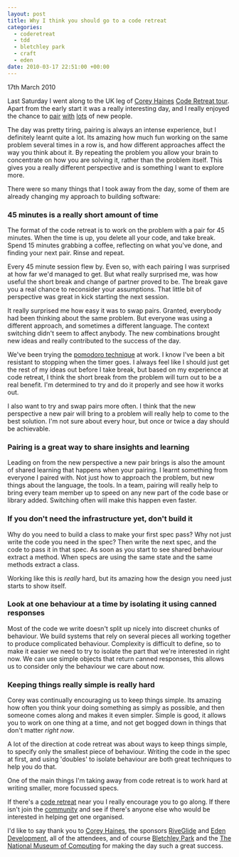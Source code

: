 ```yaml
--- 
layout: post
title: Why I think you should go to a code retreat
categories: 
  - coderetreat
  - tdd
  - bletchley park
  - craft
  - eden
date: 2010-03-17 22:51:00 +00:00
--- 
```

<p class="date">17th March 2010</p>

Last Saturday I went along to the UK leg of [Corey
Haines](http://coreyhaines.com/) [Code Retreat
tour](http://www.coderetreat.com/how-it-works.html). Apart from the early start
it was a really interesting day, and I really enjoyed the chance to
[pair](http://twitter.com/despo) [with](http://twitter.com/morty_uk)
[lots](http://twitter.com/duncanbutler) of new people.

The day was pretty tiring, pairing is always an intense experience, but I
definitely learnt quite a lot. Its amazing how much fun working on the same
problem several times in a row is, and how different approaches affect the way
you think about it. By repeating the problem you allow your brain to concentrate
on how you are solving it, rather than the problem itself. This gives you a
really different perspective and is something I want to explore more.

There were so many things that I took away from the day, some of them are
already changing my approach to building software:

### 45 minutes is a really short amount of time

The format of the code retreat is to work on the problem with a pair for 45
minutes. When the time is up, you delete all your code, and take break. Spend 15
minutes grabbing a coffee, reflecting on what you've done, and finding your next
pair. Rinse and repeat.

Every 45 minute session flew by. Even so, with each pairing I was surprised at
how far we'd managed to get. But what really surprised me, was how useful the
short break and change of partner proved to be. The break gave you a real chance
to reconsider your assumptions. That little bit of perspective was great in kick
starting the next session.

It really surprised me how easy it was to swap pairs. Granted, everybody had
been thinking about the same problem. But everyone was using a different
approach, and sometimes a different language. The context switching didn't seem
to affect anybody. The new combinations brought new ideas and really contributed
to the success of the day.

We've been trying the [pomodoro technique](http://www.pomodorotechnique.com/) at
work. I know I've been a bit resistant to stopping when the timer goes. I always
feel like I should just get the rest of my ideas out before I take break, but
based on my experience at code retreat, I think the short break from the problem
will turn out to be a real benefit. I'm determined to try and do it properly and
see how it works out.

I also want to try and swap pairs more often. I think that the new perspective a
new pair will bring to a problem will really help to come to the best solution.
I'm not sure about every hour, but once or twice a day should be achievable.

### Pairing is a great way to share insights and learning

Leading on from the new perspective a new pair brings is also the amount of
shared learning that happens when your pairing. I learnt something from everyone
I paired with. Not just how to approach the problem, but new things about the
language, the tools. In a team, pairing will really help to bring every team
member up to speed on any new part of the code base or library added. Switching
often will make this happen even faster.

### If you don't need the infrastructure yet, don't build it

Why do you need to build a class to make your first spec pass? Why not just
write the code you need in the spec? Then write the next spec, and the code to
pass it in that spec. As soon as you start to see shared behaviour extract a
method. When specs are using the same state and the same methods extract a
class.

Working like this is _really_ hard, but its amazing how the design you need just
starts to show itself. 

### Look at one behaviour at a time by isolating it using canned responses

Most of the code we write doesn't split up nicely into discreet chunks of
behaviour. We build systems that rely on several pieces all working together to
produce complicated behaviour. Complexity is difficult to define, so to make it
easier we need to try to isolate the part that we're interested in right now.
We can use simple objects that return canned responses, this allows us to
consider only the behaviour we care about now.

### Keeping things really simple is really hard

Corey was continually encouraging us to keep things simple. Its amazing how
often you think your doing something as simply as possible, and then someone
comes along and makes it even simpler. Simple is good, it allows you to work on
one thing at a time, and not get bogged down in things that don't matter _right
now_. 

A lot of the direction at code retreat was about ways to keep things simple, to
specify only the smallest piece of behaviour. Writing the code in the spec at
first, and using 'doubles' to isolate behaviour are both great techniques to
help you do that.

One of the main things I'm taking away from code retreat is to work hard at
writing smaller, more focussed specs.

If there's a [code retreat](http://www.coderetreat.com/) near you I really
encourage you to go along. If there isn't join the
[community](http://coderetreat.ning.com/) and see if there's anyone else who
would be interested in helping get one organised.

I'd like to say thank you to [Corey Haines](http://coreyhaines.com/), the
sponsors [RiveGlide](http://riverglide.com/) and [Eden
Development](http://edendevelopment.co.uk/), all of the attendees, and of course
[Bletchley Park](http://www.bletchleypark.org.uk/) and the [The National Museum
of Computing](http://www.tnmoc.org/) for making the day such a great success.
